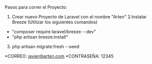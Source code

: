 Pasos para correr el Proyecto:
1. Crear nuevo Proyecto de Laravel con el nombre "Arten"
2.Instalar Breeze (Utilizar los siguientes comandos)
- "composer require laravel/breeze --dev"
- "php artisan breeze:install"
3. php artisan migrate:fresh --seed

*CORREO: javier@arten.com
*CONTRASEÑA:   12345
